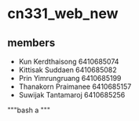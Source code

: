 # cn331_web_new
## members
- Kun Kerdthaisong 6410685074
- Kittisak Suddaen 6410685082
- Prin Yimrungruang 6410685199
- Thanakorn Praimanee 6410685157
- Suwijak Tantamaroj 6410685256

"""bash
a
"""
